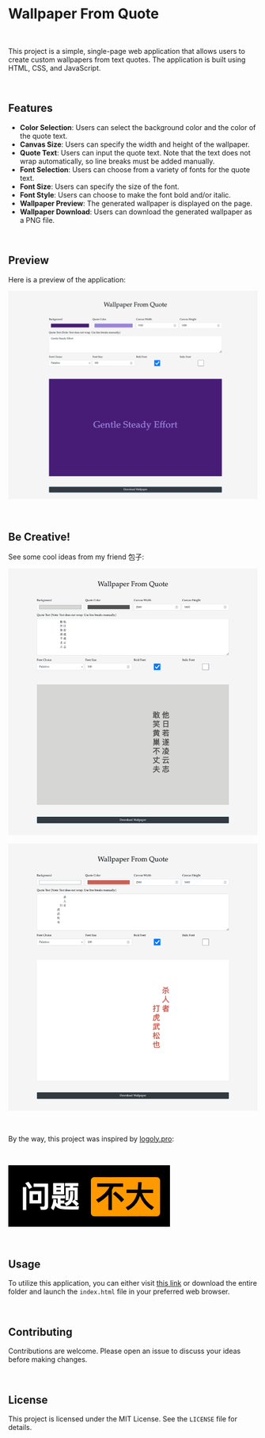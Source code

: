 # Wallpaper From Quote

<br>

This project is a simple, single-page web application that allows users to create custom wallpapers from text quotes. The application is built using HTML, CSS, and JavaScript.

<br>

## Features

- **Color Selection**: Users can select the background color and the color of the quote text.
- **Canvas Size**: Users can specify the width and height of the wallpaper.
- **Quote Text**: Users can input the quote text. Note that the text does not wrap automatically, so line breaks must be added manually.
- **Font Selection**: Users can choose from a variety of fonts for the quote text.
- **Font Size**: Users can specify the size of the font.
- **Font Style**: Users can choose to make the font bold and/or italic.
- **Wallpaper Preview**: The generated wallpaper is displayed on the page.
- **Wallpaper Download**: Users can download the generated wallpaper as a PNG file.

<br>

## Preview

Here is a preview of the application:

![Application Preview](preview.png)

<br>

## Be Creative!

See some cool ideas from my friend 包子:

![idea-1](preview-1.png)

![idea-2](preview-2.png)

<br>

By the way, this project was inspired by [logoly.pro](https://www.logoly.pro/#/): 

<br>

![no-problem](no-problem.png)

<br>

## Usage

To utilize this application, you can either visit [this link](https://steve-shao.github.io/proj-wallpaper-from-quote) or download the entire folder and launch the `index.html` file in your preferred web browser.

<br> 

## Contributing

Contributions are welcome. Please open an issue to discuss your ideas before making changes.

<br>

## License

This project is licensed under the MIT License. See the `LICENSE` file for details.